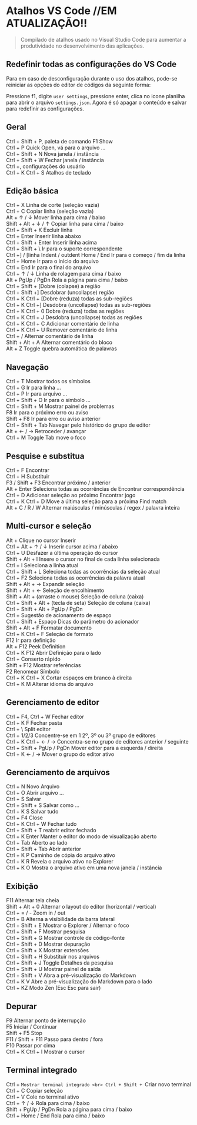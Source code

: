 # Atalhos VS Code //EM ATUALIZAÇÃO!!

> Compilado de atalhos usado no Visual Studio Code para aumentar a produtividade no desenvolvimento das aplicações.

## Redefinir todas as configurações do VS Code

Para em caso de desconfiguração durante o uso dos atalhos, pode-se reiniciar as opções do editor de códigos da seguinte forma:

Pressione f1, digite `user settings`, pressione enter, clica no icone planilha para abrir o arquivo `settings.json`. Agora é só apagar o conteúdo e salvar para redefinir as configurações.


## Geral
Ctrl + Shift + P, paleta de comando F1 Show <br>
Ctrl + P Quick Open, vá para o arquivo ... <br>
Ctrl + Shift + N Nova janela / instância <br>
Ctrl + Shift + W Fechar janela / instância <br>
Ctrl +, configurações do usuário <br>
Ctrl + K Ctrl + S Atalhos de teclado


## Edição básica
Ctrl + X Linha de corte (seleção vazia) <br>
Ctrl + C Copiar linha (seleção vazia) <br>
Alt + ↑ / ↓ Mover linha para cima / baixo <br>
Shift + Alt + ↓ / ↑ Copiar linha para cima / baixo <br>
Ctrl + Shift + K Excluir linha <br>
Ctrl + Enter Inserir linha abaixo <br>
Ctrl + Shift + Enter Inserir linha acima <br>
Ctrl + Shift + \ Ir para o suporte correspondente <br>
Ctrl +] / [linha Indent / outdent Home / End Ir para o começo / fim da linha <br>
Ctrl + Home Ir para o início do arquivo <br>
Ctrl + End Ir para o final do arquivo <br>
Ctrl + ↑ / ↓ Linha de rolagem para cima / baixo <br>
Alt + PgUp / PgDn Rola a página para cima / baixo <br>
Ctrl + Shift + [Dobre (colapse) a região <br>
Ctrl + Shift +] Desdobrar (uncollapse) região <br>
Ctrl + K Ctrl + [Dobre (reduza) todas as sub-regiões <br>
Ctrl + K Ctrl +] Desdobra (uncollapse) todas as sub-regiões <br>
Ctrl + K Ctrl + 0 Dobre (reduza) todas as regiões <br>
Ctrl + K Ctrl + J Desdobra (uncollapse) todas as regiões <br>
Ctrl + K Ctrl + C Adicionar comentário de linha <br>
Ctrl + K Ctrl + U Remover comentário de linha <br>
Ctrl + / Alternar comentário de linha <br>
Shift + Alt + A Alternar comentário do bloco <br>
Alt + Z Toggle quebra automática de palavras


## Navegação
Ctrl + T Mostrar todos os símbolos <br>
Ctrl + G Ir para linha ... <br>
Ctrl + P Ir para arquivo ... <br>
Ctrl + Shift + O Ir para o símbolo ... <br>
Ctrl + Shift + M Mostrar painel de problemas <br>
F8 Ir para o próximo erro ou aviso <br>
Shift + F8 Ir para erro ou aviso anterior <br>
Ctrl + Shift + Tab Navegar pelo histórico do grupo de editor <br>
Alt + ← / → Retroceder / avançar <br>
Ctrl + M Toggle Tab move o foco


## Pesquise e substitua
Ctrl + F Encontrar <br>
Ctrl + H Substituir <br>
F3 / Shift + F3 Encontrar próximo / anterior <br>
Alt + Enter Seleciona todas as ocorrências de Encontrar correspondência <br>
Ctrl + D Adicionar seleção ao próximo Encontrar jogo <br>
Ctrl + K Ctrl + D Move a última seleção para a próxima Find match <br>
Alt + C / R / W Alternar maiúsculas / minúsculas / regex / palavra inteira


## Multi-cursor e seleção
Alt + Clique no cursor Inserir <br> 
Ctrl + Alt + ↑ / ↓ Inserir cursor acima / abaixo <br>
Ctrl + U Desfazer a última operação do cursor <br>
Shift + Alt + I Insere o cursor no final de cada linha selecionada <br>
Ctrl + I Seleciona a linha atual <br>
Ctrl + Shift + L Seleciona todas as ocorrências da seleção atual <br>
Ctrl + F2 Seleciona todas as ocorrências da palavra atual <br>
Shift + Alt + → Expandir seleção <br>
Shift + Alt + ← Seleção de encolhimento <br>
Shift + Alt + (arraste o mouse) Seleção de coluna (caixa) <br>
Ctrl + Shift + Alt + (tecla de seta) Seleção de coluna (caixa) <br>
Ctrl + Shift + Alt + PgUp / PgDn <br>
Ctrl + Sugestão de acionamento de espaço <br>
Ctrl + Shift + Espaço Dicas do parâmetro do acionador <br>
Shift + Alt + F Formatar documento <br>
Ctrl + K Ctrl + F Seleção de formato <br>
F12 Ir para definição <br>
Alt + F12 Peek Definition <br>
Ctrl + K F12 Abrir Definição para o lado <br>
Ctrl + Conserto rápido <br>
Shift + F12 Mostrar referências <br>
F2 Renomear Símbolo <br>
Ctrl + K Ctrl + X Cortar espaços em branco à direita <br>
Ctrl + K M Alterar idioma do arquivo


## Gerenciamento de editor
Ctrl + F4, Ctrl + W Fechar editor <br>
Ctrl + K F Fechar pasta <br>
Ctrl + \ Split editor <br>
Ctrl + 1/2/3 Concentre-se em 1 2º, 3º ou 3º grupo de editores <br>
Ctrl + K Ctrl + ← / → Concentra-se no grupo de editores anterior / seguinte <br>
Ctrl + Shift + PgUp / PgDn Mover editor para a esquerda / direita <br>
Ctrl + K ← / → Mover o grupo do editor ativo


## Gerenciamento de arquivos
Ctrl + N Novo Arquivo <br>
Ctrl + O Abrir arquivo ... <br>
Ctrl + S Salvar <br>
Ctrl + Shift + S Salvar como ... <br>
Ctrl + K S Salvar tudo <br>
Ctrl + F4 Close <br>
Ctrl + K Ctrl + W Fechar tudo <br>
Ctrl + Shift + T reabrir editor fechado <br>
Ctrl + K Enter Manter o editor do modo de visualização aberto <br>
Ctrl + Tab Aberto ao lado <br>
Ctrl + Shift + Tab Abrir anterior <br>
Ctrl + K P Caminho de cópia do arquivo ativo <br>
Ctrl + K R Revela o arquivo ativo no Explorer <br>
Ctrl + K O Mostra o arquivo ativo em uma nova janela / instância


## Exibição
F11 Alternar tela cheia <br>
Shift + Alt + 0 Alternar o layout do editor (horizontal / vertical) <br>
Ctrl + = / - Zoom in / out <br>
Ctrl + B Alterna a visibilidade da barra lateral <br>
Ctrl + Shift + E Mostrar o Explorer / Alternar o foco <br>
Ctrl + Shift + F Mostrar pesquisa <br>
Ctrl + Shift + G Mostrar controle de código-fonte <br>
Ctrl + Shift + D Mostrar depuração <br>
Ctrl + Shift + X Mostrar extensões <br>
Ctrl + Shift + H Substituir nos arquivos <br>
Ctrl + Shift + J Toggle Detalhes da pesquisa <br>
Ctrl + Shift + U Mostrar painel de saída <br>
Ctrl + Shift + V Abra a pré-visualização do Markdown <br>
Ctrl + K V Abre a pré-visualização do Markdown para o lado <br>
Ctrl + KZ Modo Zen (Esc Esc para sair)


## Depurar
F9 Alternar ponto de interrupção <br>
F5 Iniciar / Continuar <br>
Shift + F5 Stop <br>
F11 / Shift + F11 Passo para dentro / fora <br>
F10 Passar por cima <br>
Ctrl + K Ctrl + I Mostrar o cursor


## Terminal integrado
Ctrl + `Mostrar terminal integrado <br>
Ctrl + Shift + `Criar novo terminal <br>
Ctrl + C Copiar seleção <br>
Ctrl + V Cole no terminal ativo <br>
Ctrl + ↑ / ↓ Rola para cima / baixo <br>
Shift + PgUp / PgDn Rola a página para cima / baixo <br>
Ctrl + Home / End Rola para cima / baixo
